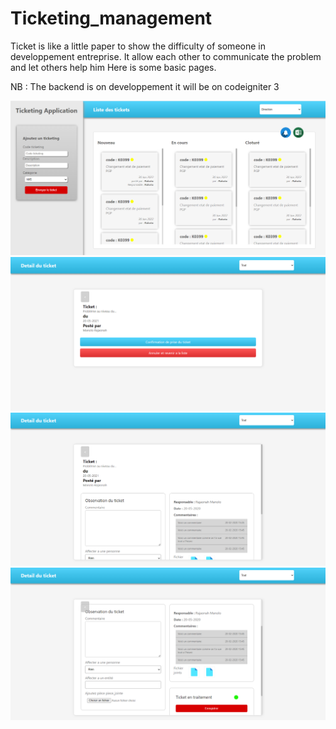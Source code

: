 # Ticketing_management
Ticket is like a little paper to show the difficulty of someone in developpement entreprise. It allow each other to communicate the problem and let others help him
Here is some basic pages.

<p>NB : The backend is on developpement it will be on codeigniter 3</p> 

<img src="illustration/illustration1.png"/>
<img src="illustration/illustration2.png"/>
<img src="illustration/illustration3.png"/>
<img src="illustration/illustration4.png"/>
